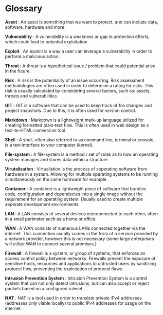 # Glossary

**Asset**
: An asset is something that we want to protect, and can include data, software, hardware and more.

**Vulnerability**
: A vulnerability is a weakness or gap in protection efforts, which could lead to potential exploitation.

**Exploit**
: An exploit is a way a user can leverage a vulnerability in order to perform a malicious action.

**Threat**
: A threat is a hypothetical issue / problem that could potential arise in the future.

**Risk**
: A risk is the potentiality of an issue occurring. Risk assessment methodologies are often used in order to determine a rating for risks. This risk is usually calculated by considering several factors, such as: assets, threats and vulnerabilities.

**GIT**
: GIT is a software that can be used to keep track of file changes and project snapshots. Due to this, it is often used for version control.

**Markdown**
: Markdown is a lightweight mark-up language utilized for creating formatted plain-text files. This is often used in web design as a text-to-HTML-conversion tool.

**Shell**
: A shell, often also referred to as command line, terminal or console, is a text interface to your computer (kernel).

**File-system**
: A file-system is a method / set of rules as to how an operating system manages and stores data within a structure.

**Virutalisation**
: Virtualistion is the process of seperating software from hardware in a system. Allowing for multiple operating systems to be running simultaneously on the same hardware for example.

**Container**
: A container is a lightweight piece of software that bundles code, configuration and dependecies into a single image without the requirement for an operating system. Usually used to create multiple seperate development environments

**LAN**
: A LAN consists of several devices interconnected to each other, often in a small perimeter such as a home or office.

**WAN**
: A WAN consists of numerous LANs connected together via the internet. This connection usually comes in the form of a service provided by a network provider, however this is not necessary (some large enterprises will utilize WAN to connect several premises.)

**Firewall**
: A firewall is a system, or group of systems, that enforces an access control policy between networks. Firewalls prevent the exposure of sensitive hosts, resources and applications to untrusted users by sanitizing protocol flow, preventing the exploitation of protocol flaws.

**Intrusion Prevention System**
: Intrusion Prevention System is a control system that can not only detect intrusions, but can also accept or reject packets based on a configured ruleset.

**NAT**
: NAT is a tool used in order to translate private IPv4 addresses (addresses only viable locally) to public IPv4 addresses for usage on the internet.
